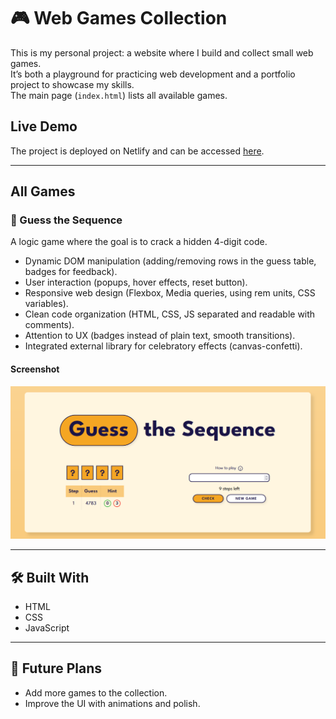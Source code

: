 # 🎮 Web Games Collection

This is my personal project: a website where I build and collect small web games.  
It’s both a playground for practicing web development and a portfolio project to showcase my skills.  
The main page (`index.html`) lists all available games.

## Live Demo

The project is deployed on Netlify and can be accessed [here](https://games-ppopova.netlify.app).

---

## All Games

### 🔢 Guess the Sequence

A logic game where the goal is to crack a hidden 4-digit code.

- Dynamic DOM manipulation (adding/removing rows in the guess table, badges for feedback).
- User interaction (popups, hover effects, reset button).
- Responsive web design (Flexbox, Media queries, using rem units, CSS variables).
- Clean code organization (HTML, CSS, JS separated and readable with comments).
- Attention to UX (badges instead of plain text, smooth transitions).
- Integrated external library for celebratory effects (canvas-confetti).

#### Screenshot

![Guess the Sequence screenshot](screenshots/guess-sequence.png)

---

## 🛠️ Built With

- HTML
- CSS
- JavaScript

---

## 🚀 Future Plans

- Add more games to the collection.
- Improve the UI with animations and polish.
